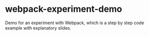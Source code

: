 # webpack-experiment-demo
Demo for an experiment with Webpack, which is a step by step code example with explanatory slides.

